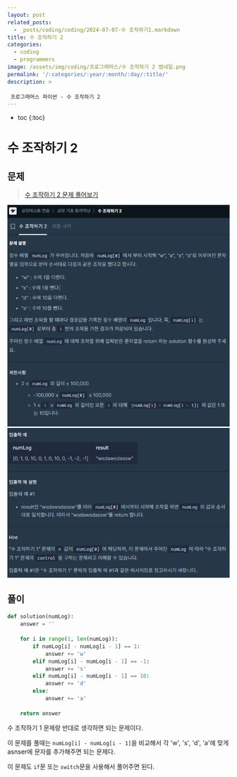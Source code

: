 ```yaml
---
layout: post
related_posts: 
  - _posts/coding/coding/2024-07-07-수 조작하기1.markdown
title: 수 조작하기 2
categories:
  - coding
  - programmers
image: /assets/img/coding/프로그래머스/수 조작하기 2 썸네일.png
permalink: '/:categories/:year/:month/:day/:title/'
description: >

 프로그래머스 파이썬 - 수 조작하기 2
---
```


* toc
{:toc}

# 수 조작하기 2

## 문제

> <a href="https://school.programmers.co.kr/learn/courses/30/lessons/181925">수 조작하기 2 문제 풀어보기</a>

<img src="/assets/img/coding/프로그래머스/수 조작하기 2 문제 1.png" alt="문제" />

<img src="/assets/img/coding/프로그래머스/수 조작하기 2 문제 2.png" alt="문제" />

## 풀이

```python
def solution(numLog):
    answer = ''
    
    for i in range(1, len(numLog)):
        if numLog[i] - numLog[i - 1] == 1:
            answer += 'w'
        elif numLog[i] - numLog[i - 1] == -1:
            answer += 's'
        elif numLog[i] - numLog[i - 1] == 10:
            answer += 'd'
        else:
            answer += 'a'
    
    return answer
```

수 조작하기 1 문제랑 반대로 생각하면 되는 문제이다.

이 문제를 풀때는 `numLog[i] - numLog[i - 1]`을 비교해서 각 'w', 's', 'd', 'a'에 맞게 asnser에 문자를 추가해주면 되는 문제다.

이 문제도 `if`문 또는 `switch`문을 사용해서 풀어주면 된다.
